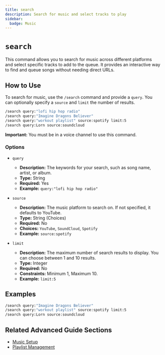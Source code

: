```yaml
---
title: search
description: Search for music and select tracks to play
sidebar:
  badge: Music
---
```


# `search`

This command allows you to search for music across different platforms and select specific tracks to add to the queue. It provides an interactive way to find and queue songs without needing direct URLs.

## How to Use

To search for music, use the `/search` command and provide a `query`. You can optionally specify a `source` and `limit` the number of results.

```sh
/search query:"lofi hip hop radio"
/search query:"Imagine Dragons Believer"
/search query:"workout playlist" source:spotify limit:5
/search query:Lorn source:soundcloud
```

**Important:** You must be in a voice channel to use this command.

### Options

*   `query`
    *   **Description:** The keywords for your search, such as song name, artist, or album.
    *   **Type:** String
    *   **Required:** Yes
    *   **Example:** `query:"lofi hip hop radio"`

*   `source`
    *   **Description:** The music platform to search on. If not specified, it defaults to YouTube.
    *   **Type:** String (Choices)
    *   **Required:** No
    *   **Choices:** `YouTube`, `SoundCloud`, `Spotify`
    *   **Example:** `source:spotify`

*   `limit`
    *   **Description:** The maximum number of search results to display. You can choose between 1 and 10 results.
    *   **Type:** Integer
    *   **Required:** No
    *   **Constraints:** Minimum 1, Maximum 10.
    *   **Example:** `limit:5`

## Examples

```sh
/search query:"Imagine Dragons Believer"
/search query:"workout playlist" source:spotify limit:5
/search query:Lorn source:soundcloud
```

## Related Advanced Guide Sections

*   [Music Setup](/advanced-guide/music/setup)
*   [Playlist Management](/advanced-guide/music/playlists)
